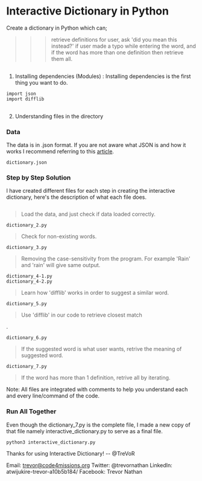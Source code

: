# Interactive Dictionary in Python

Create a dictionary in Python which can;
>>> retrieve definitions for user, ask 'did you mean this instead?' if user made a typo while entering the word, 
and if the word has more than one definition then retrieve them all.

## 
1. Installing dependencies (Modules)
: 
Installing dependencies is the first thing you want to do.
```
import json
import difflib
```

## 
2. Understanding files in the directory

### Data
The data is in .json format. 
 If you are not aware what JSON is and how it works I recommend referring to this [article](https://developers.squarespace.com/what-is-json/).

```
dictionary.json
```

### Step by Step Solution
 I have created different files for each step in creating the interactive dictionary,
 here's the description of what each file does. 


```dictionary_1.py
```
> Load the data, and just check if data loaded correctly.


```
dictionary_2.py
```
> Check for non-existing words.


```
dictionary_3.py
```
> Removing the case-sensitivity from the program. For example 'Rain' and 'rain' will give same output.


```
dictionary_4-1.py
dictionary_4-2.py
```
> Learn how 'difflib' works in order to suggest a similar word.


```
dictionary_5.py
```
> Use 'difflib' in our code to retrieve closest match

.
```
dictionary_6.py
```
> If the suggested word is what user wants, retrive the meaning of suggested word.


```
dictionary_7.py
```
> If the word has more than 1 definition, retrive all by iterating.

Note: All files are integrated with comments to help you understand each and every line/command of the code.


### Run All Together
Even though the dictionary_7.py is the complete file, I made a new copy of that file namely interactive_dictionary.py to serve as a final file.

```
python3 interactive_dictionary.py
```

Thanks for using Interactive Dictionary! -- @TreVoR  

Email: trevor@code4missions.org
Twitter: @trevornathan
LinkedIn: atwijukire-trevor-a10b5b184/
Facebook: Trevor Nathan
